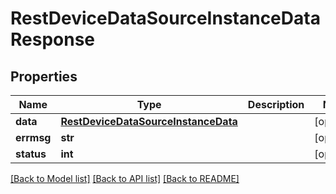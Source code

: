 # RestDeviceDataSourceInstanceDataResponse

## Properties
Name | Type | Description | Notes
------------ | ------------- | ------------- | -------------
**data** | [**RestDeviceDataSourceInstanceData**](RestDeviceDataSourceInstanceData.md) |  | [optional] 
**errmsg** | **str** |  | [optional] 
**status** | **int** |  | [optional] 

[[Back to Model list]](../README.md#documentation-for-models) [[Back to API list]](../README.md#documentation-for-api-endpoints) [[Back to README]](../README.md)


